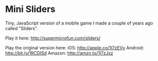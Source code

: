 # Mini Sliders

Tiny, JavaScript version of a mobile game I made a couple of years ago called "Sliders".

Play it here: http://supermicrofun.com/sliders/

Play the original version here:
iOS: http://apple.co/1I7zEVy
Android: http://bit.ly/1RCDISd
Amazon: http://amzn.to/1I7zJsz